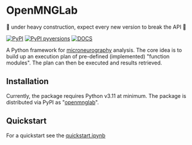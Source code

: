 # OpenMNGLab
🚧 under heavy construction, expect every new version to break the API 🚧

[![PyPI](https://img.shields.io/pypi/v/openmnglab?style=for-the-badge)](https://pypi.org/project/openmnglab/) [![PyPI pyversions](https://img.shields.io/pypi/pyversions/openmnglab.svg?style=for-the-badge)](https://pypi.python.org/pypi/pandera/) [![DOCS](https://readthedocs.org/projects/openmnglab/badge/?version=latest&style=for-the-badge)](https://openmnglab.readthedocs.io/en/latest/)


A Python framework for [microneurography](https://en.wikipedia.org/wiki/Microneurography) analysis.
The core idea is to build up an execution plan of pre-defined (implemented) "function modules". The plan can then be executed and 
results retrieved.

## Installation
Currently, the package requires Python v3.11 at minimum.
The package is distributed via PyPI as "[openmnglab](https://pypi.org/project/openmnglab/)". 

## Quickstart
For a quickstart see the [quickstart.ipynb](quickstart/quickstart.ipynb)